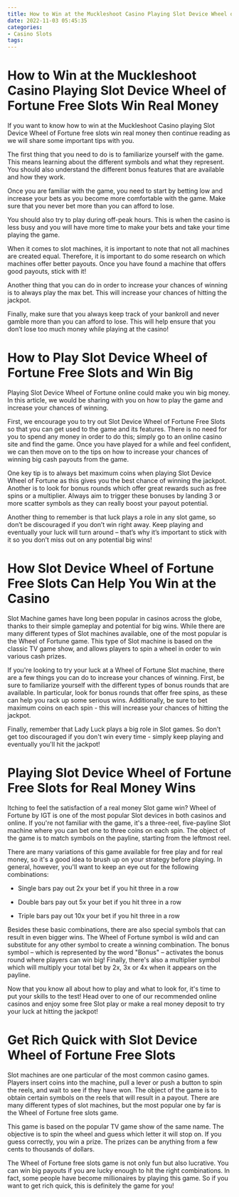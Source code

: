 ```yaml
---
title: How to Win at the Muckleshoot Casino Playing Slot Device Wheel of Fortune Free Slots Win Real Money
date: 2022-11-03 05:45:35
categories:
- Casino Slots
tags:
---
```



#  How to Win at the Muckleshoot Casino Playing Slot Device Wheel of Fortune Free Slots Win Real Money

If you want to know how to win at the Muckleshoot Casino playing Slot Device Wheel of Fortune free slots win real money then continue reading as we will share some important tips with you.

The first thing that you need to do is to familiarize yourself with the game. This means learning about the different symbols and what they represent. You should also understand the different bonus features that are available and how they work.

Once you are familiar with the game, you need to start by betting low and increase your bets as you become more comfortable with the game. Make sure that you never bet more than you can afford to lose.

You should also try to play during off-peak hours. This is when the casino is less busy and you will have more time to make your bets and take your time playing the game.

When it comes to slot machines, it is important to note that not all machines are created equal. Therefore, it is important to do some research on which machines offer better payouts. Once you have found a machine that offers good payouts, stick with it!

Another thing that you can do in order to increase your chances of winning is to always play the max bet. This will increase your chances of hitting the jackpot.

Finally, make sure that you always keep track of your bankroll and never gamble more than you can afford to lose. This will help ensure that you don’t lose too much money while playing at the casino!

#  How to Play Slot Device Wheel of Fortune Free Slots and Win Big
Playing Slot Device Wheel of Fortune online could make you win big money. In this article, we would be sharing with you on how to play the game and increase your chances of winning. 

First, we encourage you to try out Slot Device Wheel of Fortune Free Slots so that you can get used to the game and its features. There is no need for you to spend any money in order to do this; simply go to an online casino site and find the game. Once you have played for a while and feel confident, we can then move on to the tips on how to increase your chances of winning big cash payouts from the game. 

One key tip is to always bet maximum coins when playing Slot Device Wheel of Fortune as this gives you the best chance of winning the jackpot. Another is to look for bonus rounds which offer great rewards such as free spins or a multiplier. Always aim to trigger these bonuses by landing 3 or more scatter symbols as they can really boost your payout potential. 

Another thing to remember is that luck plays a role in any slot game, so don’t be discouraged if you don’t win right away. Keep playing and eventually your luck will turn around – that’s why it’s important to stick with it so you don’t miss out on any potential big wins!

#  How Slot Device Wheel of Fortune Free Slots Can Help You Win at the Casino

Slot Machine games have long been popular in casinos across the globe, thanks to their simple gameplay and potential for big wins. While there are many different types of Slot machines available, one of the most popular is the Wheel of Fortune game. This type of Slot machine is based on the classic TV game show, and allows players to spin a wheel in order to win various cash prizes.

If you're looking to try your luck at a Wheel of Fortune Slot machine, there are a few things you can do to increase your chances of winning. First, be sure to familiarize yourself with the different types of bonus rounds that are available. In particular, look for bonus rounds that offer free spins, as these can help you rack up some serious wins. Additionally, be sure to bet maximum coins on each spin - this will increase your chances of hitting the jackpot.

Finally, remember that Lady Luck plays a big role in Slot games. So don't get too discouraged if you don't win every time - simply keep playing and eventually you'll hit the jackpot!

#  Playing Slot Device Wheel of Fortune Free Slots for Real Money Wins

Itching to feel the satisfaction of a real money Slot game win? Wheel of Fortune by IGT is one of the most popular Slot devices in both casinos and online. If you're not familiar with the game, it's a three-reel, five-payline Slot machine where you can bet one to three coins on each spin. The object of the game is to match symbols on the payline, starting from the leftmost reel.

There are many variations of this game available for free play and for real money, so it's a good idea to brush up on your strategy before playing. In general, however, you'll want to keep an eye out for the following combinations:

* Single bars pay out 2x your bet if you hit three in a row

* Double bars pay out 5x your bet if you hit three in a row

* Triple bars pay out 10x your bet if you hit three in a row


Besides these basic combinations, there are also special symbols that can result in even bigger wins. The Wheel of Fortune symbol is wild and can substitute for any other symbol to create a winning combination. The bonus symbol – which is represented by the word "Bonus" – activates the bonus round where players can win big! Finally, there's also a multiplier symbol which will multiply your total bet by 2x, 3x or 4x when it appears on the payline.

Now that you know all about how to play and what to look for, it's time to put your skills to the test! Head over to one of our recommended online casinos and enjoy some free Slot play or make a real money deposit to try your luck at hitting the jackpot!

#  Get Rich Quick with Slot Device Wheel of Fortune Free Slots

Slot machines are one particular of the most common casino games. Players insert coins into the machine, pull a lever or push a button to spin the reels, and wait to see if they have won. The object of the game is to obtain certain symbols on the reels that will result in a payout. There are many different types of slot machines, but the most popular one by far is the Wheel of Fortune free slots game.

This game is based on the popular TV game show of the same name. The objective is to spin the wheel and guess which letter it will stop on. If you guess correctly, you win a prize. The prizes can be anything from a few cents to thousands of dollars.

The Wheel of Fortune free slots game is not only fun but also lucrative. You can win big payouts if you are lucky enough to hit the right combinations. In fact, some people have become millionaires by playing this game. So if you want to get rich quick, this is definitely the game for you!